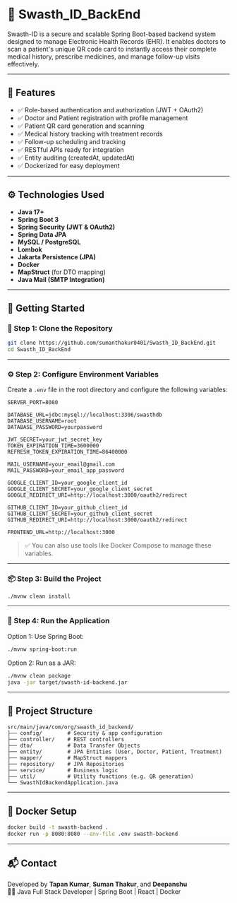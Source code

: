 
# 🏥 Swasth_ID_BackEnd

Swasth-ID is a secure and scalable Spring Boot-based backend system designed to manage Electronic Health Records (EHR). It enables doctors to scan a patient's unique QR code card to instantly access their complete medical history, prescribe medicines, and manage follow-up visits effectively.

---

## 📌 Features

- ✅ Role-based authentication and authorization (JWT + OAuth2)
- ✅ Doctor and Patient registration with profile management
- ✅ Patient QR card generation and scanning
- ✅ Medical history tracking with treatment records
- ✅ Follow-up scheduling and tracking
- ✅ RESTful APIs ready for integration
- ✅ Entity auditing (createdAt, updatedAt)
- ✅ Dockerized for easy deployment

---

## ⚙️ Technologies Used

- **Java 17+**
- **Spring Boot 3**
- **Spring Security (JWT & OAuth2)**
- **Spring Data JPA**
- **MySQL / PostgreSQL**
- **Lombok**
- **Jakarta Persistence (JPA)**
- **Docker**
- **MapStruct** (for DTO mapping)
- **Java Mail (SMTP Integration)**

---

## 🚀 Getting Started

### 🔧 Step 1: Clone the Repository

```bash
git clone https://github.com/sumanthakur0401/Swasth_ID_BackEnd.git
cd Swasth_ID_BackEnd
```

---

### ⚙️ Step 2: Configure Environment Variables

Create a `.env` file in the root directory and configure the following variables:

```env
SERVER_PORT=8080

DATABASE_URL=jdbc:mysql://localhost:3306/swasthdb
DATABASE_USERNAME=root
DATABASE_PASSWORD=yourpassword

JWT_SECRET=your_jwt_secret_key
TOKEN_EXPIRATION_TIME=3600000
REFRESH_TOKEN_EXPIRATION_TIME=86400000

MAIL_USERNAME=your_email@gmail.com
MAIL_PASSWORD=your_email_app_password

GOOGLE_CLIENT_ID=your_google_client_id
GOOGLE_CLIENT_SECRET=your_google_client_secret
GOOGLE_REDIRECT_URI=http://localhost:3000/oauth2/redirect

GITHUB_CLIENT_ID=your_github_client_id
GITHUB_CLIENT_SECRET=your_github_client_secret
GITHUB_REDIRECT_URI=http://localhost:3000/oauth2/redirect

FRONTEND_URL=http://localhost:3000
```

> ✅ You can also use tools like Docker Compose to manage these variables.

---

### 📦 Step 3: Build the Project

```bash
./mvnw clean install
```

---

### 🧪 Step 4: Run the Application

Option 1: Use Spring Boot:

```bash
./mvnw spring-boot:run
```

Option 2: Run as a JAR:

```bash
./mvnw clean package
java -jar target/swasth-id-backend.jar
```

---

## 📁 Project Structure

```
src/main/java/com/org/swasth_id_backend/
├── config/        # Security & app configuration
├── controller/    # REST controllers
├── dto/           # Data Transfer Objects
├── entity/        # JPA Entities (User, Doctor, Patient, Treatment)
├── mapper/        # MapStruct mappers
├── repository/    # JPA Repositories
├── service/       # Business logic
├── util/          # Utility functions (e.g. QR generation)
└── SwasthIdBackendApplication.java
```

---

## 🐳 Docker Setup

```bash
docker build -t swasth-backend .
docker run -p 8080:8080 --env-file .env swasth-backend
```

---

## 📬 Contact

Developed by **Tapan Kumar**, **Suman Thakur**, and **Deepanshu**  
🧑‍💻 Java Full Stack Developer | Spring Boot | React | Docker
